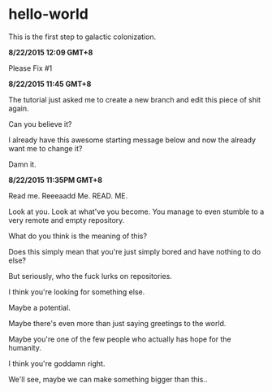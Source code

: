 # hello-world
This is the first step to galactic colonization.

**8/22/2015 12:09 GMT+8**

Please Fix #1

**8/22/2015 11:45 GMT+8**

The tutorial just asked me to create a new branch and edit this piece of shit again.

Can you believe it?

I already have this awesome starting message below and now the already want me to change it?

Damn it.

**8/22/2015 11:35PM GMT+8**

Read me. Reeeaadd Me. READ. ME.

Look at you. Look at what've you become. You manage to even stumble to a very remote and empty repository.

What do you think is the meaning of this?

Does this simply mean that you're just simply bored and have nothing to do else?

But seriously, who the fuck lurks on repositories.

I think you're looking for something else.

Maybe a potential.

Maybe there's even more than just saying greetings to the world.

Maybe you're one of the few people who actually has hope for the humanity.

I think you're goddamn right.

We'll see, maybe we can make something bigger than this..
